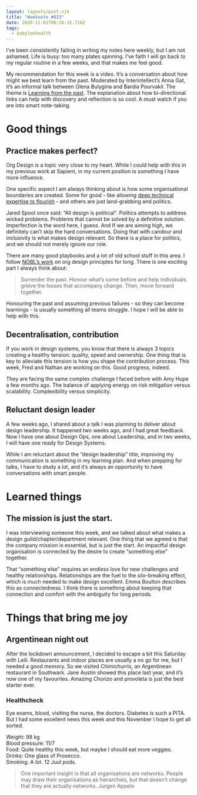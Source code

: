 ```yaml
---
layout: layouts/post.njk
title: "Weeknote #033"
date: 2020-11-01T06:18:15.716Z
tags:
  - babylonhealth
---
```

I’ve been consistently failing in writing my notes here weekly, but I am not ashamed. Life is busy: too many plates spinning. I’ve faith I will go back to my regular routine in a few weeks, and that makes me feel good. 

My recommendation for this week is a video. It’s a conversation about how might we best learn from the past. Moderated by Interintellect’s Anna Gat, it’s an informal talk between Olena Bulygina and Bardia Pourvakil. The theme is [Learning from the past](https://www.youtube.com/watch?v=u8JVHdy7nTs&t=1514s). The explanation about how bi-directional links can help with discovery and reflection is so cool. A must watch if you are into smart note-taking. 

# Good things

## Practice makes perfect?

Org Design is a topic very close to my heart. While I could help with this in my previous work at Sapient, in my current position is something I have more influence. 

One specific aspect I am always thinking about is how some organisational boundaries are created. Some for good - like allowing [deep technical expertise to flourish](https://on-the-mark.com/silos-in-the-workplace/) - and others are just land-grabbing and politics.

Jared Spool once said: “All design is political”. Politics attempts to address wicked problems. Problems that cannot be solved by a definitive solution. Imperfection is the word here, I guess. And If we are aiming high, we definitely can’t skip the hard conversations. Doing that with candour and inclusivity is what makes design relevant. So there is a place for politics, and we should not merely ignore our role. 

There are many good playbooks and a lot of old school stuff in this area. I follow [NOBL’s work](https://nobl.io/organizational-design) on org design principles for long. There is one exciting part I always think about:

> Surrender the past. Honour what’s come before and help individuals grieve the losses that accompany change. Then, move forward together.

Honouring the past and assuming previous failures - so they can become learnings - is usually something all teams struggle. I hope I will be able to help with this. 

## Decentralisation, contribution

If you work in design systems, you know that there is always 3 topics creating a healthy tension: quality, speed and ownership. One thing that is key to alleviate this tension is how you shape the contribution process. This week, Fred and Nathan are working on this. Good progress, indeed.  

They are facing the same complex challenge I faced before with Amy Hupe a few months ago. The balance of applying energy on risk mitigation versus scalability. Complexibility versus simplicity. 

## Reluctant design leader

A few weeks ago, I shared about a talk I was planning to deliver about design leadership. It happened two weeks ago, and I had great feedback. Now I have one about Design Ops, one about Leadership, and in two weeks, I will have one ready for Design Systems.

While I am reluctant about the “design leadership” title, improving my communication is something in my learning plan. And when prepping for talks, I have to study a lot, and it’s always an opportunity to have conversations with smart people. 

# Learned things

## The mission is just the start.

I was interviewing someone this week, and we talked about what makes a design guild/chapter/department relevant. One thing that we agreed is that the company mission is essential, but is just the start. An impactful design organisation is connected by the desire to create “something else” together. 

That “something else” requires an endless love for new challenges and healthy relationships. Relationships are the fuel to the silo-breaking effect, which is much needed to make design excellent. Emma Boulton describes this as connectedness. I think there is something about keeping that connection and comfort with the ambiguity for long periods. 

# Things that bring me joy

## Argentinean night out

After the lockdown announcement, I decided to escape a bit this Saturday with Leili. Restaurants and indoor places are usually a no go for me, but I needed a good memory. So we visited Chimichurris, an Argentinean restaurant in Southwark. Jane Austin showed this place last year, and it’s now one of my favourites. Amazing Chorizo and provoleta is just the best starter ever. 

### Healthcheck

Eye exams, blood, visiting the nurse, the doctors. Diabetes is such a PITA. But I had some excellent news this week and this November I hope to get all sorted. 

Weight: 98 kg\
Blood pressure: 11/7 \
Food: Quite healthy this week, but maybe I should eat more veggies. \
Drinks: One glass of Prosecco. \
Smoking: A lot. 12 Juul pods. 

> One important insight is that all organisations are networks. People may draw their organisations as hierarchies, but that doesn’t change that they are actually networks. Jurgen Appelo